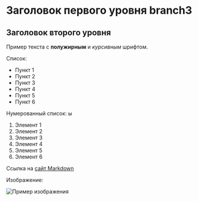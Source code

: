 # Заголовок первого уровня branch3

## Заголовок второго уровня

Пример текста с **полужирным** и *курсивным* шрифтом.

Список:

- Пункт 1
- Пункт 2
- Пункт 3
- Пункт 4
- Пункт 5
- Пункт 6

Нумерованный список:
ы
1. Элемент 1
2. Элемент 2
3. Элемент 3
4. Элемент 4
5. Элемент 5
6. Элемент 6

Ссылка на [сайт Markdown](https://www.markdownguide.org/)

Изображение:

![Пример изображения](https://www.freecodecamp.org/news/content/images/2023/01/Screenshot-2023-01-31-at-2.46.12-PM.png)
